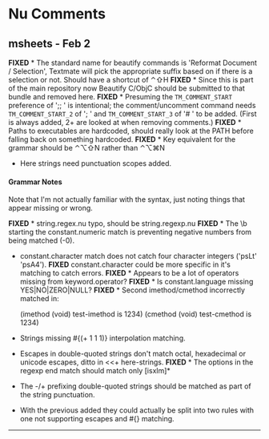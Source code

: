 # Nu Comments

## msheets - Feb 2

**FIXED** * The standard name for beautify commands is 'Reformat Document / Selection', Textmate will pick the appropriate suffix based on if there is a selection or not. Should have a shortcut of ⌃⇧H
**FIXED** * Since this is part of the main repository now Beautify C/ObjC should be submitted to that bundle and removed here.
**FIXED** * Presuming the `TM_COMMENT_START` preference of ';; ' is intentional; the comment/uncomment command needs `TM_COMMENT_START_2` of '; ' and `TM_COMMENT_START_3` of '# ' to be added. (First is always added, 2+ are looked at when removing comments.)
**FIXED** * Paths to executables are hardcoded, should really look at the PATH before falling back on something hardcoded.
**FIXED** * Key equivalent for the grammar should be ⌃⌥⇧N rather than ⌃⌥⌘N
* Here strings need punctuation scopes added.

#### Grammar Notes

Note that I'm not actually familiar with the syntax, just noting things that appear missing or wrong.

**FIXED** * string.regex.nu typo, should be string.regexp.nu
**FIXED** * The \b starting the constant.numeric match is preventing negative numbers from being matched (-0).
* constant.character match does not catch four character integers ('psLt' 'psA4').
**FIXED** constant.character could be more specific in it's matching to catch errors.
**FIXED** * Appears to be a lot of operators missing from keyword.operator?
**FIXED** * Is constant.language missing YES|NO|ZERO|NULL?
**FIXED** * Second imethod/cmethod incorrectly matched in:
    
    (imethod (void) test-imethod is 1234)
    (cmethod (void) test-cmethod is 1234)
    
* Strings missing #{(+ 1 1 1)} interpolation matching.
* Escapes in double-quoted strings don't match octal, hexadecimal or unicode escapes, ditto in <<+ here-strings.
**FIXED** * The options in the regexp end match should match only [isxlm]*
* The -/+ prefixing double-quoted strings should be matched as part of the string punctuation.
* With the previous added they could actually be split into two rules with one not supporting escapes and #{} matching.

---

